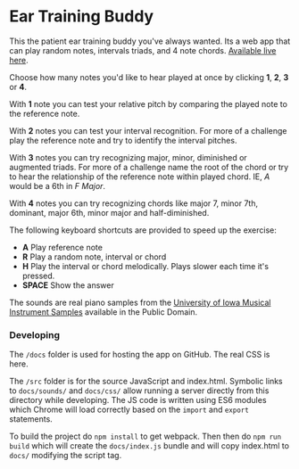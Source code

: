 # Ear Training Buddy

This the patient ear training buddy you've always wanted. Its a web app that can play random notes, intervals
triads, and 4 note chords. [Available live here](https://pianosnake.github.io/simple-ear-training/index.html).

Choose how many notes you'd like to hear played at once by clicking __1__, __2__, __3__ or __4__.

With __1__ note you can test your relative pitch by comparing the played note to the reference note.

With __2__ notes you can test your interval recognition. For more of a challenge play the reference note and try to identify the interval pitches.

With __3__ notes you can try recognizing major, minor, diminished or augmented triads. For more of a challenge name the root of the chord or try to hear the relationship of the reference note within played chord. IE, _A_ would be a 6th in _F Major_.

With __4__ notes  you can try recognizing chords like major 7, minor 7th, dominant, major 6th, minor major and half-diminished.

The following keyboard shortcuts are provided to speed up the exercise:

- __A__ Play reference note
- __R__ Play a random note, interval or chord
- __H__ Play the interval or chord melodically. Plays slower each time it's pressed.
- __SPACE__ Show the answer

The sounds are real piano samples from the [University of Iowa Musical Instrument Samples](http://theremin.music.uiowa.edu/MIS.html) available in the Public Domain.

### Developing
The `/docs` folder is used for hosting the app on GitHub. The real CSS is here.

The `/src` folder is for the source JavaScript and index.html. Symbolic links to `docs/sounds/` and `docs/css/` allow running a
server directly from this directory while developing.
The JS code is written using ES6 modules which Chrome will load correctly based on the `import` and `export` statements.

To build the project do `npm install` to get webpack. Then then do `npm run build` which will create the `docs/index.js` bundle and will
copy index.html to `docs/` modifying the script tag.
